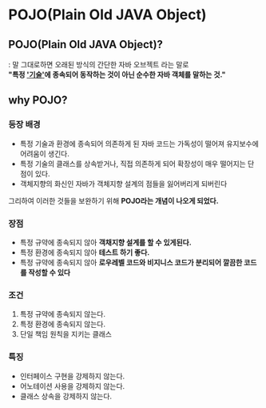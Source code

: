 # POJO(Plain Old JAVA Object)
## POJO(Plain Old JAVA Object)?
: 말 그대로하면 오래된 방식의 간단한 자바 오브젝트 라는 말로  
 **"특정 <U>'기술'</U>에 종속되어 동작하는 것이 아닌 순수한 자바 객체를 말하는 것."**
<br/>

## why POJO?  
### 등장 배경  
- 특정 기술과 환경에 종속되어 의존하게 된 자바 코드는 가독성이 떨어져 유지보수에 어려움이 생긴다.  
- 특정 기술의 클래스를 상속받거나, 직접 의존하게 되어 확장성이 매우 떨어지는 단점이 있다.
- 객체지향의 화신인 자바가 객체지향 설계의 점들을 잃어버리게 되버린다 

그리하여 이러한 것들을 보완하기 위해 **POJO라는 개념이 나오게 되었다.**
### 장점
- 특정 규약에 종속되지 않아 **객채지향 설계를 할 수 있게된다.**
- 특정 환경에 종속되지 않아 **테스트 하기 좋다.**
- 특정 규약에 종속되지 않아 **로우레벨 코드와 비지니스 코드가 분리되어 깔끔한 코드를 작성할 수 있다**  
### 조건
1. 특정 규약에 종속되지 않는다.
2. 특정 환경에 종속되지 않는다.
3. 단일 책임 원칙을 지키는 클래스
### 특징
- 인터페이스 구현을 강제하지 않는다.
- 어노테이션 사용을 강제하지 않는다.
- 클래스 상속을 강제하지 않는다.